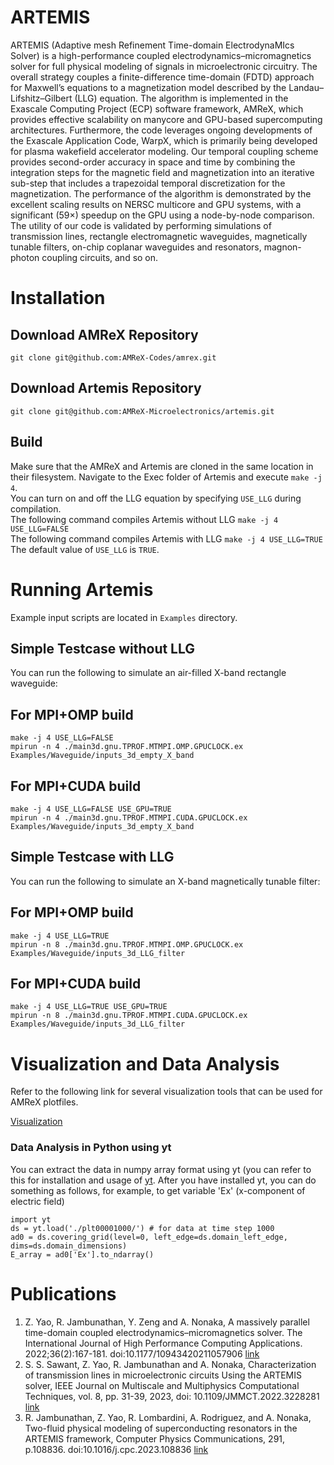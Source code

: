 # ARTEMIS
ARTEMIS (Adaptive mesh Refinement Time-domain ElectrodynaMIcs Solver) is a high-performance coupled electrodynamics–micromagnetics solver for full physical modeling of signals in microelectronic circuitry. The overall strategy couples a finite-difference time-domain (FDTD) approach for Maxwell’s equations to a magnetization model described by the Landau–Lifshitz–Gilbert (LLG) equation. The algorithm is implemented in the Exascale Computing Project (ECP) software framework, AMReX, which provides effective scalability on manycore and GPU-based supercomputing architectures. Furthermore, the code leverages ongoing developments of the Exascale Application Code, WarpX, which is primarily being developed for plasma wakefield accelerator modeling. Our temporal coupling scheme provides second-order accuracy in space and time by combining the integration steps for the magnetic field and magnetization into an iterative sub-step that includes a trapezoidal temporal discretization for the magnetization. The performance of the algorithm is demonstrated by the excellent scaling results on NERSC multicore and GPU systems, with a significant (59×) speedup on the GPU using a node-by-node comparison. The utility of our code is validated by performing simulations of transmission lines, rectangle electromagnetic waveguides, magnetically tunable filters, on-chip coplanar waveguides and resonators, magnon-photon coupling circuits, and so on.

# Installation
## Download AMReX Repository
``` git clone git@github.com:AMReX-Codes/amrex.git ```
## Download Artemis Repository
``` git clone git@github.com:AMReX-Microelectronics/artemis.git ```
## Build
Make sure that the AMReX and Artemis are cloned in the same location in their filesystem. Navigate to the Exec folder of Artemis and execute
```make -j 4```. <br />
You can turn on and off the LLG equation by specifying ```USE_LLG``` during compilation. <br />
The following command compiles Artemis without LLG
```make -j 4 USE_LLG=FALSE``` <br />
The following command compiles Artemis with LLG
```make -j 4 USE_LLG=TRUE``` <br />
The default value of ```USE_LLG``` is ```TRUE```.

# Running Artemis
Example input scripts are located in `Examples` directory. 
## Simple Testcase without LLG
You can run the following to simulate an air-filled X-band rectangle waveguide:
## For MPI+OMP build
```make -j 4 USE_LLG=FALSE``` <br />
```mpirun -n 4 ./main3d.gnu.TPROF.MTMPI.OMP.GPUCLOCK.ex Examples/Waveguide/inputs_3d_empty_X_band```
## For MPI+CUDA build
```make -j 4 USE_LLG=FALSE USE_GPU=TRUE``` <br />
```mpirun -n 4 ./main3d.gnu.TPROF.MTMPI.CUDA.GPUCLOCK.ex Examples/Waveguide/inputs_3d_empty_X_band``` 
## Simple Testcase with LLG
You can run the following to simulate an X-band magnetically tunable filter:
## For MPI+OMP build
```make -j 4 USE_LLG=TRUE``` <br />
```mpirun -n 8 ./main3d.gnu.TPROF.MTMPI.OMP.GPUCLOCK.ex Examples/Waveguide/inputs_3d_LLG_filter```
## For MPI+CUDA build
```make -j 4 USE_LLG=TRUE USE_GPU=TRUE``` <br />
```mpirun -n 8 ./main3d.gnu.TPROF.MTMPI.CUDA.GPUCLOCK.ex Examples/Waveguide/inputs_3d_LLG_filter```
# Visualization and Data Analysis
Refer to the following link for several visualization tools that can be used for AMReX plotfiles. 

[Visualization](https://amrex-codes.github.io/amrex/docs_html/Visualization_Chapter.html)

### Data Analysis in Python using yt 
You can extract the data in numpy array format using yt (you can refer to this for installation and usage of [yt](https://yt-project.org/). After you have installed yt, you can do something as follows, for example, to get variable 'Ex' (x-component of electric field)
```
import yt
ds = yt.load('./plt00001000/') # for data at time step 1000
ad0 = ds.covering_grid(level=0, left_edge=ds.domain_left_edge, dims=ds.domain_dimensions)
E_array = ad0['Ex'].to_ndarray()
```
# Publications
1. Z. Yao, R. Jambunathan, Y. Zeng and A. Nonaka, A massively parallel time-domain coupled electrodynamics–micromagnetics solver. The International Journal of High Performance Computing Applications. 2022;36(2):167-181. doi:10.1177/10943420211057906
[link](https://journals.sagepub.com/doi/full/10.1177/10943420211057906)
2. S. S. Sawant, Z. Yao, R. Jambunathan and A. Nonaka, Characterization of transmission lines in microelectronic circuits Using the ARTEMIS solver, IEEE Journal on Multiscale and Multiphysics Computational Techniques, vol. 8, pp. 31-39, 2023, doi: 10.1109/JMMCT.2022.3228281
[link](https://ieeexplore.ieee.org/abstract/document/9980353)
3. R. Jambunathan, Z. Yao, R. Lombardini, A. Rodriguez, and A. Nonaka, Two-fluid physical modeling of superconducting resonators in the ARTEMIS framework, Computer Physics Communications, 291, p.108836. doi:10.1016/j.cpc.2023.108836
[link](https://www.sciencedirect.com/science/article/pii/S0010465523001819?casa_token=rWpwl8cmtUYAAAAA:rZTndzf_pqx0lo9jtTRzLLxh0tIf_AD0zHcRRJ_ciwMw-n-X2doK5RprMS4wyrO9TEw5oDZAB7Kr)